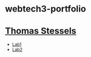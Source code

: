 # webtech3-portfolio

<h1><a href="https://github.com/ThomasStessels/webtech3-portfolio">Thomas Stessels</a></h1>
<ul>
    <li>
        <a href="https://github.com/ThomasStessels/webtech3-portfolio/tree/master/lab1">Lab1</a>
    </li>
    <li>
        <a href="https://github.com/ThomasStessels/webtech3-portfolio/tree/master/lab2">Lab2</a>
    </li>
</ul>
